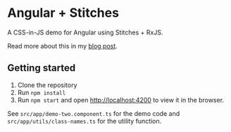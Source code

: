 # Angular + Stitches

A CSS-in-JS demo for Angular using Stitches + RxJS.

Read more about this in my [blog post](https://www.sandroroth.com/blog/2021/angular-stitches).

## Getting started

1. Clone the repository
2. Run `npm install`
3. Run `npm start` and open [http://localhost:4200](http://localhost:4200) to view it in the browser.

See `src/app/demo-two.component.ts` for the demo code and `src/app/utils/class-names.ts` for the utility function.
